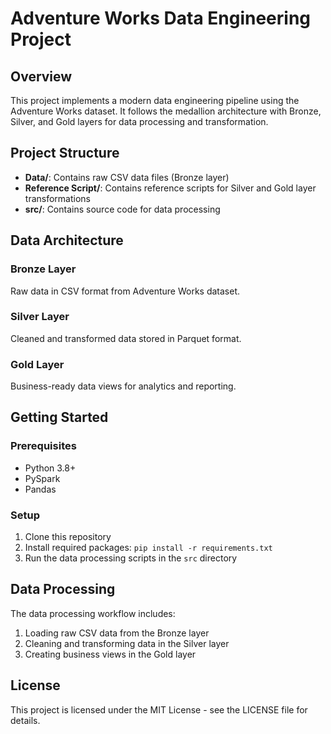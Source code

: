 # Adventure Works Data Engineering Project

## Overview
This project implements a modern data engineering pipeline using the Adventure Works dataset. It follows the medallion architecture with Bronze, Silver, and Gold layers for data processing and transformation.

## Project Structure
- **Data/**: Contains raw CSV data files (Bronze layer)
- **Reference Script/**: Contains reference scripts for Silver and Gold layer transformations
- **src/**: Contains source code for data processing

## Data Architecture

### Bronze Layer
Raw data in CSV format from Adventure Works dataset.

### Silver Layer
Cleaned and transformed data stored in Parquet format.

### Gold Layer
Business-ready data views for analytics and reporting.

## Getting Started

### Prerequisites
- Python 3.8+
- PySpark
- Pandas

### Setup
1. Clone this repository
2. Install required packages: `pip install -r requirements.txt`
3. Run the data processing scripts in the `src` directory

## Data Processing
The data processing workflow includes:
1. Loading raw CSV data from the Bronze layer
2. Cleaning and transforming data in the Silver layer
3. Creating business views in the Gold layer

## License
This project is licensed under the MIT License - see the LICENSE file for details.